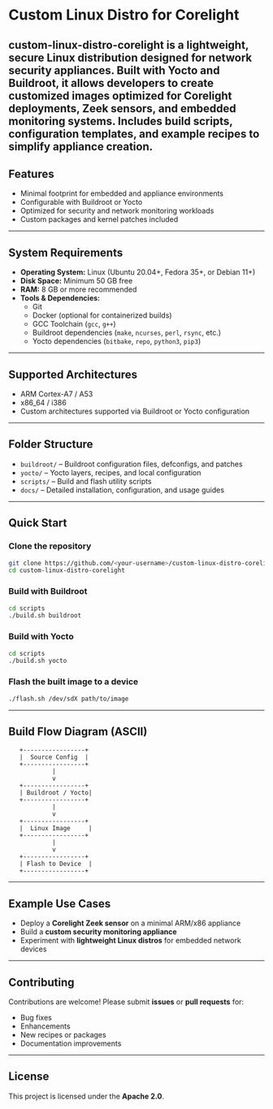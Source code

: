 # Custom Linux Distro for Corelight

**custom-linux-distro-corelight** is a lightweight, secure Linux distribution designed for network security appliances. Built with Yocto and Buildroot, it allows developers to create customized images optimized for Corelight deployments, Zeek sensors, and embedded monitoring systems. Includes build scripts, configuration templates, and example recipes to simplify appliance creation.
---

## Features
- Minimal footprint for embedded and appliance environments
- Configurable with Buildroot or Yocto
- Optimized for security and network monitoring workloads
- Custom packages and kernel patches included

---

## System Requirements
- **Operating System:** Linux (Ubuntu 20.04+, Fedora 35+, or Debian 11+)
- **Disk Space:** Minimum 50 GB free
- **RAM:** 8 GB or more recommended
- **Tools & Dependencies:**
  - Git
  - Docker (optional for containerized builds)
  - GCC Toolchain (`gcc`, `g++`)
  - Buildroot dependencies (`make`, `ncurses`, `perl`, `rsync`, etc.)
  - Yocto dependencies (`bitbake`, `repo`, `python3`, `pip3`)

---

## Supported Architectures
- ARM Cortex-A7 / A53
- x86_64 / i386
- Custom architectures supported via Buildroot or Yocto configuration

---

## Folder Structure
- `buildroot/` – Buildroot configuration files, defconfigs, and patches
- `yocto/` – Yocto layers, recipes, and local configuration
- `scripts/` – Build and flash utility scripts
- `docs/` – Detailed installation, configuration, and usage guides

---

## Quick Start

### Clone the repository
```bash
git clone https://github.com/<your-username>/custom-linux-distro-corelight.git
cd custom-linux-distro-corelight
```

### Build with Buildroot
```bash
cd scripts
./build.sh buildroot
```

### Build with Yocto
```bash
cd scripts
./build.sh yocto
```

### Flash the built image to a device
```bash
./flash.sh /dev/sdX path/to/image
```

---

## Build Flow Diagram (ASCII)
```
   +-----------------+
   |  Source Config  |
   +-----------------+
            |
            v
   +-----------------+
   | Buildroot / Yocto|
   +-----------------+
            |
            v
   +-----------------+
   |  Linux Image     |
   +-----------------+
            |
            v
   +-----------------+
   | Flash to Device  |
   +-----------------+
```

---

## Example Use Cases
- Deploy a **Corelight Zeek sensor** on a minimal ARM/x86 appliance
- Build a **custom security monitoring appliance**
- Experiment with **lightweight Linux distros** for embedded network devices

---

## Contributing
Contributions are welcome! Please submit **issues** or **pull requests** for:
- Bug fixes
- Enhancements
- New recipes or packages
- Documentation improvements

---

## License
This project is licensed under the **Apache 2.0**.
